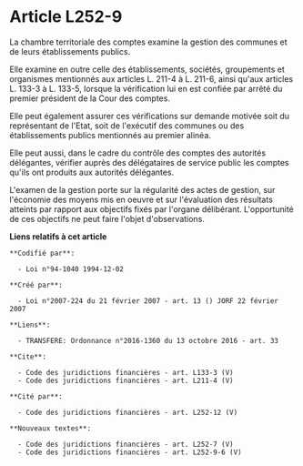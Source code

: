 # Article L252-9

La chambre territoriale des comptes examine la gestion des communes et de leurs établissements publics. 

Elle examine en outre celle des établissements, sociétés, groupements et organismes mentionnés aux articles L. 211-4 à L.
211-6, ainsi qu'aux articles L. 133-3 à L. 133-5, lorsque la vérification lui en est confiée par arrêté du premier président
de la Cour des comptes. 

Elle peut également assurer ces vérifications sur demande motivée soit du représentant de l'Etat, soit de l'exécutif des
communes ou des établissements publics mentionnés au premier alinéa. 

Elle peut aussi, dans le cadre du contrôle des comptes des autorités délégantes, vérifier auprès des délégataires de service
public les comptes qu'ils ont produits aux autorités délégantes. 

L'examen de la gestion porte sur la régularité des actes de gestion, sur l'économie des moyens mis en oeuvre et sur
l'évaluation des résultats atteints par rapport aux objectifs fixés par l'organe délibérant. L'opportunité de ces objectifs
ne peut faire l'objet d'observations.

**Liens relatifs à cet article**

	**Codifié par**:

	  - Loi n°94-1040 1994-12-02

	**Créé par**:

	  - Loi n°2007-224 du 21 février 2007 - art. 13 () JORF 22 février 2007

	**Liens**:

	  - TRANSFERE: Ordonnance n°2016-1360 du 13 octobre 2016 - art. 33

	**Cite**:

	  - Code des juridictions financières - art. L133-3 (V)
	  - Code des juridictions financières - art. L211-4 (V)

	**Cité par**:

	  - Code des juridictions financières - art. L252-12 (V)

	**Nouveaux textes**:

	  - Code des juridictions financières - art. L252-7 (V)
	  - Code des juridictions financières - art. L252-9-6 (V)
